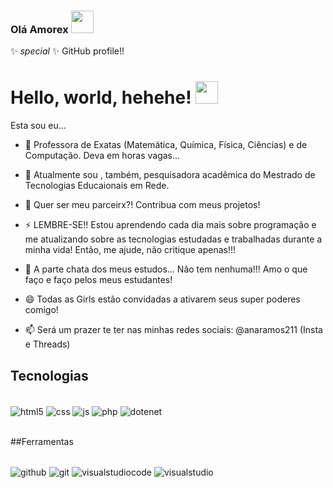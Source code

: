 
### Olá Amorex <img src="https://tenor.com/pt-BR/view/heart-gif-26354264" width="36px">

 ✨ _special_ ✨ GitHub profile!!

 # Hello, world, hehehe! <img src="https://github.com/rajput2107/rajput2107/blob/master/Assets/Earth.gif" width="36px">

Esta sou eu...

- 🔭 Professora de Exatas (Matemática, Química, Física, Ciências) e de Computação. Deva em horas vagas...
- 🌱 Atualmente sou , também, pesquisadora acadêmica do Mestrado de Tecnologias Educaionais em Rede.
- 👯 Quer ser meu parceirx?! Contribua com meus projetos!
- ⚡ LEMBRE-SE!! Estou aprendendo cada dia mais sobre programação e me atualizando sobre as tecnologias estudadas e trabalhadas durante a minha vida! Então, me ajude, não critique apenas!!!
- 🤔 A parte chata dos meus estudos... Não tem nenhuma!!! Amo o que faço e faço pelos meus estudantes!
- 😄 Todas as Girls estão convidadas a ativarem seus super poderes comigo!

- 📫 Será um prazer te ter nas minhas redes sociais: @anaramos211 (Insta e Threads)

## Tecnologias 

<br>
<div style="display: inline_block">
  <img align="center" alt="html5" src="https://img.shields.io/badge/HTML5-E34F26?style=for-the-badge&logo=html5&logoColor=white" />
  <img align="center" alt="css" src="https://img.shields.io/badge/CSS3-1572B6?style=for-the-badge&logo=css3&logoColor=white" />
  <img align="center" alt="js" src="https://img.shields.io/badge/JavaScript-F7DF1E?style=for-the-badge&logo=javascript&logoColor=black" />
  <img align="center" alt="php" src="https://img.shields.io/badge/PHP-BF40BF?style=for-the-badge&logo=php&logoColor=white" />
  <img align="center" alt="dotenet" src="https://img.shields.io/badge/.NET-5C2D91?style=flat-square&logo=.net&logoColor=white" />
   
</div>
<br/>

##Ferramentas

<br>
<div style="display: inline_block">
 
<img align="center" alt="github" src="https://img.shields.io/badge/GitHub-100000?style=flat-square&logo=github&logoColor=white" />
<img align="center" alt="git" src="https://img.shields.io/badge/GIT-E44C30?style=flat-square&logo=git&logoColor=white" />
<img align="center" alt="visualstudiocode" src="https://img.shields.io/badge/Visual%20Studio%20Code-0078d7.svg?style=flat-square&flat-squarelogo=visual-studio-code&logoColor=white" />
<img align="center" alt="visualstudio" src="https://img.shields.io/badge/Visual%20Studio-5C2D91.svg?style=flat-square&logo=visual-studio&logoColor=white" />

</div>
<br/>
